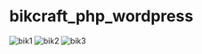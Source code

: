 # bikcraft_php_wordpress

![bik1](https://user-images.githubusercontent.com/94624254/159985908-b798df28-b6af-4bf1-96d5-50f7d3642dba.png)
![bik2](https://user-images.githubusercontent.com/94624254/159985917-ee84f2fa-a063-4197-ae49-095c3bd76545.png)
![bik3](https://user-images.githubusercontent.com/94624254/159985922-1c488e12-300e-427a-8fe0-4c950d54f1a4.png)
